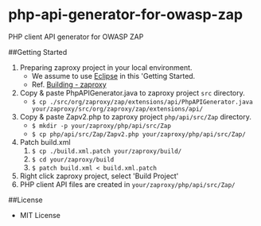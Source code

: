 php-api-generator-for-owasp-zap
===============================

PHP client API generator for OWASP ZAP

##Getting Started

1. Preparing zaproxy project in your local environment.
    - We assume to use [Eclipse](http://www.eclipse.org/) in this 'Getting Started.
    - Ref. [Building - zaproxy](https://code.google.com/p/zaproxy/wiki/Building)
2. Copy & paste PhpAPIGenerator.java to zaproxy project `src` directory.
    - `$ cp ./src/org/zaproxy/zap/extensions/api/PhpAPIGenerator.java your/zaproxy/src/org/zaproxy/zap/extensions/api/`
3. Copy & paste Zapv2.php to zaproxy project `php/api/src/Zap` directory.
    - `$ mkdir -p your/zaproxy/php/api/src/Zap`
    - `$ cp php/api/src/Zap/Zapv2.php your/zaproxy/php/api/src/Zap/`
3. Patch build.xml
    1. `$ cp ./build.xml.patch your/zaproxy/build/`
    2. `$ cd your/zaproxy/build`
    3. `$ patch build.xml < build.xml.patch`
4. Right click zaproxy project, select 'Build Project'
5. PHP client API files are created in `your/zaproxy/php/api/src/Zap/`


##License
- MIT License